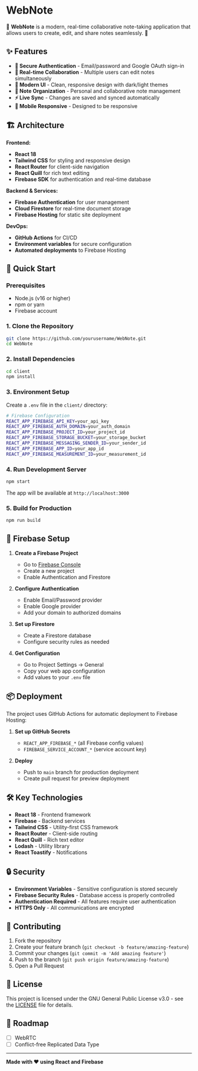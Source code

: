 # WebNote

🎉 **WebNote** is a modern, real-time collaborative note-taking application that allows users to create, edit, and share notes seamlessly. 🎉

## ✨ Features

- **🔐 Secure Authentication** - Email/password and Google OAuth sign-in
- **📝 Real-time Collaboration** - Multiple users can edit notes simultaneously
- **🎨 Modern UI** - Clean, responsive design with dark/light themes
- **📁 Note Organization** - Personal and collaborative note management
- **⚡ Live Sync** - Changes are saved and synced automatically
- **📱 Mobile Responsive** - Designed to be responsive 

## 🏗️ Architecture

**Frontend:**
- **React 18** 
- **Tailwind CSS** for styling and responsive design
- **React Router** for client-side navigation
- **React Quill** for rich text editing
- **Firebase SDK** for authentication and real-time database

**Backend & Services:**
- **Firebase Authentication** for user management
- **Cloud Firestore** for real-time document storage
- **Firebase Hosting** for static site deployment

**DevOps:**
- **GitHub Actions** for CI/CD
- **Environment variables** for secure configuration
- **Automated deployments** to Firebase Hosting

## 🚀 Quick Start

### Prerequisites
- Node.js (v16 or higher)
- npm or yarn
- Firebase account

### 1. Clone the Repository
```bash
git clone https://github.com/yourusername/WebNote.git
cd WebNote
```

### 2. Install Dependencies
```bash
cd client
npm install
```

### 3. Environment Setup
Create a `.env` file in the `client/` directory:
```bash
# Firebase Configuration
REACT_APP_FIREBASE_API_KEY=your_api_key
REACT_APP_FIREBASE_AUTH_DOMAIN=your_auth_domain
REACT_APP_FIREBASE_PROJECT_ID=your_project_id
REACT_APP_FIREBASE_STORAGE_BUCKET=your_storage_bucket
REACT_APP_FIREBASE_MESSAGING_SENDER_ID=your_sender_id
REACT_APP_FIREBASE_APP_ID=your_app_id
REACT_APP_FIREBASE_MEASUREMENT_ID=your_measurement_id
```

### 4. Run Development Server
```bash
npm start
```

The app will be available at `http://localhost:3000`

### 5. Build for Production
```bash
npm run build
```

## 🔧 Firebase Setup

1. **Create a Firebase Project**
   - Go to [Firebase Console](https://console.firebase.google.com/)
   - Create a new project
   - Enable Authentication and Firestore

2. **Configure Authentication**
   - Enable Email/Password provider
   - Enable Google provider
   - Add your domain to authorized domains

3. **Set up Firestore**
   - Create a Firestore database
   - Configure security rules as needed

4. **Get Configuration**
   - Go to Project Settings → General
   - Copy your web app configuration
   - Add values to your `.env` file

## 📦 Deployment

The project uses GitHub Actions for automatic deployment to Firebase Hosting:

1. **Set up GitHub Secrets**
   - `REACT_APP_FIREBASE_*` (all Firebase config values)
   - `FIREBASE_SERVICE_ACCOUNT_*` (service account key)

2. **Deploy**
   - Push to `main` branch for production deployment
   - Create pull request for preview deployment

## 🛠️ Key Technologies

- **React 18** - Frontend framework
- **Firebase** - Backend services
- **Tailwind CSS** - Utility-first CSS framework
- **React Router** - Client-side routing
- **React Quill** - Rich text editor
- **Lodash** - Utility library
- **React Toastify** - Notifications

## 🔒 Security

- **Environment Variables** - Sensitive configuration is stored securely
- **Firebase Security Rules** - Database access is properly controlled
- **Authentication Required** - All features require user authentication
- **HTTPS Only** - All communications are encrypted

## 🤝 Contributing

1. Fork the repository
2. Create your feature branch (`git checkout -b feature/amazing-feature`)
3. Commit your changes (`git commit -m 'Add amazing feature'`)
4. Push to the branch (`git push origin feature/amazing-feature`)
5. Open a Pull Request

## 📄 License

This project is licensed under the GNU General Public License v3.0 - see the [LICENSE](LICENSE) file for details.

## 🎯 Roadmap

- [ ] WebRTC
- [ ] Conflict-free Replicated Data Type

---

**Made with ❤️ using React and Firebase**
